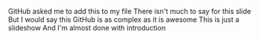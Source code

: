 GitHub asked me to add this to my file
There isn't much to say for this slide
But I would say this
GitHub is as complex as it is awesome
This is just a slideshow 
And I'm almost done with introduction
